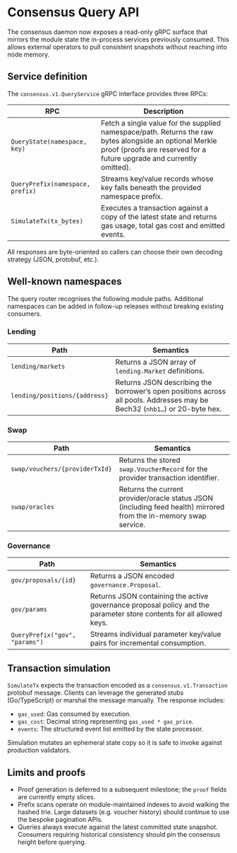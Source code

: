 # Consensus Query API

The consensus daemon now exposes a read-only gRPC surface that mirrors the module state the in-process services previously consumed. This allows external operators to pull consistent snapshots without reaching into node memory.

## Service definition

The `consensus.v1.QueryService` gRPC interface provides three RPCs:

| RPC | Description |
| --- | --- |
| `QueryState(namespace, key)` | Fetch a single value for the supplied namespace/path. Returns the raw bytes alongside an optional Merkle proof (proofs are reserved for a future upgrade and currently omitted). |
| `QueryPrefix(namespace, prefix)` | Streams key/value records whose key falls beneath the provided namespace prefix. |
| `SimulateTx(tx_bytes)` | Executes a transaction against a copy of the latest state and returns gas usage, total gas cost and emitted events. |

All responses are byte-oriented so callers can choose their own decoding strategy (JSON, protobuf, etc.).

## Well-known namespaces

The query router recognises the following module paths. Additional namespaces can be added in follow-up releases without breaking existing consumers.

### Lending

| Path | Semantics |
| --- | --- |
| `lending/markets` | Returns a JSON array of `lending.Market` definitions. |
| `lending/positions/{address}` | Returns JSON describing the borrower’s open positions across all pools. Addresses may be Bech32 (`nhb1…`) or 20-byte hex. |

### Swap

| Path | Semantics |
| --- | --- |
| `swap/vouchers/{providerTxId}` | Returns the stored `swap.VoucherRecord` for the provider transaction identifier. |
| `swap/oracles` | Returns the current provider/oracle status JSON (including feed health) mirrored from the in-memory swap service. |

### Governance

| Path | Semantics |
| --- | --- |
| `gov/proposals/{id}` | Returns a JSON encoded `governance.Proposal`. |
| `gov/params` | Returns JSON containing the active governance proposal policy and the parameter store contents for all allowed keys. |
| `QueryPrefix("gov", "params")` | Streams individual parameter key/value pairs for incremental consumption. |

## Transaction simulation

`SimulateTx` expects the transaction encoded as a `consensus.v1.Transaction` protobuf message. Clients can leverage the generated stubs (Go/TypeScript) or marshal the message manually. The response includes:

- `gas_used`: Gas consumed by execution.
- `gas_cost`: Decimal string representing `gas_used * gas_price`.
- `events`: The structured event list emitted by the state processor.

Simulation mutates an ephemeral state copy so it is safe to invoke against production validators.

## Limits and proofs

- Proof generation is deferred to a subsequent milestone; the `proof` fields are currently empty slices.
- Prefix scans operate on module-maintained indexes to avoid walking the hashed trie. Large datasets (e.g. voucher history) should continue to use the bespoke pagination APIs.
- Queries always execute against the latest committed state snapshot. Consumers requiring historical consistency should pin the consensus height before querying.
